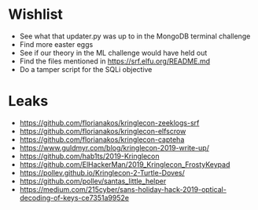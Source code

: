 # Wishlist

* See what that updater.py was up to in the MongoDB terminal challenge
* Find more easter eggs
* See if our theory in the ML challenge would have held out
* Find the files mentioned in https://srf.elfu.org/README.md
* Do a tamper script for the SQLi objective

# Leaks

* https://github.com/florianakos/kringlecon-zeeklogs-srf
* https://github.com/florianakos/kringlecon-elfscrow
* https://github.com/florianakos/kringlecon-capteha
* https://www.guldmyr.com/blog/kringlecon-2019-write-up/
* https://github.com/hab1ts/2019-Kringlecon
* https://github.com/ElHackerMan/2019_Kringlecon_FrostyKeypad
* https://pollev.github.io/Kringlecon-2-Turtle-Doves/
* https://github.com/pollev/santas_little_helper
* https://medium.com/215cyber/sans-holiday-hack-2019-optical-decoding-of-keys-ce7351a9952e
